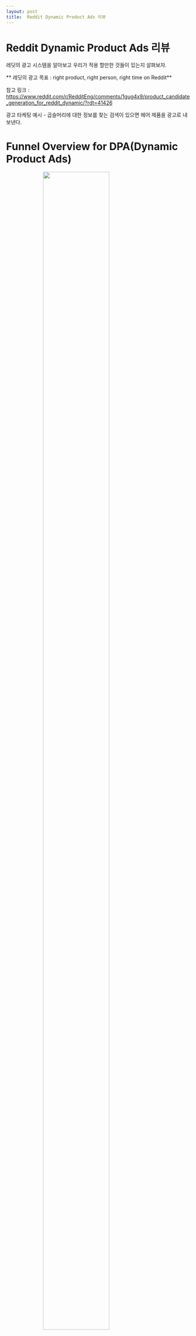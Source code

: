 ```yaml
---
layout: post
title:  Reddit Dynamic Product Ads 리뷰  
---
```


# Reddit Dynamic Product Ads 리뷰

레딧의 광고 시스템을 알아보고 우리가 적용 할만한 것들이 있는지 살펴보자.

** 레딧의 광고 목표 : right product, right person, right time on Reddit**

참고 링크 : https://www.reddit.com/r/RedditEng/comments/1gug4x9/product_candidate_generation_for_reddit_dynamic/?rdt=41426 

광고 타케팅 예시 - 곱슬머리에 대한 정보를 찾는 검색이 있으면 헤어 제품을 광고로 내보낸다.

# **Funnel Overview for DPA(Dynamic Product Ads)**

<img src="/assets/redditads/ads1.png" width="60%" height="90%" style="display: block; margin: 0 auto;" />

Targeting 

- 광고를 볼 대상자 선정
- various criteria, such as demographics, device or location.

Product Candidate Generation 

- 광고를 할 고객이 타게팅 되면 광고 제품 후보를 생성 한다
- 유저 과거 history 컨텐츠 선호도 제품 범주 등에 따라 생성

Product Select 

- 후보 랭킹
- 다양한 연관성 성과 지표에 따라 랭킹  후 TOP@N이 사용자에게 노출

Auction

- 입찰, 광고 관련성으로 제품을 선정

# **Why and What is Candidate Generation in DPA?**

정적광고와 비교 했을때 많은 제품 중에서 유저의 context와 맥락을 같이 하는 광고를 낮은 응답시간에 동적으로 생성 할수 있다. 사용자의 게시물, 맥락정보를 상품을 추천에 활용하여 가장 관련도가 높은 상품을 추천 한다. 

point → multiple candidate selectors

**Candidate Generation Approaches**

광고 후보 생성시 두가지 영역으로 구분해서 접근하고 있다.

**Modeling**

- Rule-Based Selection: 인기있는 상품, 트랜디 상품등의 점수를 바탕으로 scoring
- Contextual-Based Selection : 서브래딧내 게시물과 상품 설명의 키워드 매칭 반영
- Behavioral-Based Selection:  사용자 구매를 최대화 하기 위한 user-product interection history

Reddit은 위 방법을 결합해서 사용하고 Rule_Based 모델은 콜드스타트를 개선하고 Behavioral-Based는 개인화를 통해 구매활성도에 기여하고  Contextual-Based Selection는 사용자의 관심사를 반영하는 Selector를 구현할수 있다. 

**Serving**

- **Offline :** 빠른 검색을 위한 user-product를 배치 생성하여 데이터베이스에 저장
- **Online:**  광고 요청과 제품간의 실시간 매칭

offline, online 둘다 다들 아시는 장단점이 있죠~

# **A Closer Look: Online Approximate Nearest Neighbor Search with Behavioral-Based Two-Tower Model**

two tower model을 사용한 ANN 매칭 알고리즘 

광고 요청이 들어오면 user-tower 통해 사용자 임베딩을 생성하고 생성된 user-embedding을  ANN 알고리즘으로 product-embedding 과 매칭 한다.  

# **Model Deep Dive**

two-tower model은 추천시스템에서 흔히 사용하는 DL 아키텍처이다. 

두개의 tower이란 user-tower, product-tower를 의미하고 유저와 제품을 각각의 엔티티로 별도록 학습하고 shared embedding 공간에 매핑한다. 

## **Model Architecture, Features, and Labels**

<img src="/assets/redditada/ads2.png" width="60%" height="90%" style="display: block; margin: 0 auto;" />

### **User and Product Embeddings**:

user-specific 피쳐 : engagement, platform etc 

product-specific 피처:  price, catalog, engagement etc

user, product는 각각 high-dimensional-vector로 나타내며 user와 product가 semantic space로 나타낸다.

### **Training with Conversion Events**:

사용자 과거 전환 이벤트를 통한 학습된다.

negative sampling을 통해서 사용자의 관심이 없는 상품을 벡터가 거리를 더욱 멀어지게 학습한다.

## **Model Training and Deployment**

Ray라는 학습 파이프라인이 있음 

<img src="/assets/redditads/ads3.png" width="60%" height="90%" style="display: block; margin: 0 auto;" />

# **Serving Deep Dive**

### **Online ANN (Approximate Nearest Neighbor) Search**

전통적인 접근 방식과 달리 ANN(Approximate Nearest Neighbor)은 유사한 항목을 클러스터링 하여 빠르고 효율적이고 충분히 연관성 높은 매칭 결과를 제공 한다. 

리서치 결과 FAISS(Facebook AI Similarity Search)를 선정했고 FAISS는 인덱스생성시간, 메모리, 검색시간, recall등을 고려했을때 적합하다. 특히 높은 성능을 요구하는 유사도 검색에 적합하다.

사용자 임베딩을 바탕으로 N개의 nearest product embeddings을 검색하는 ANN sidecar를 구현하여 pod내에 패킹되어 배포하여 높은 효율과 높은 성능을 지원 

### **Product Candidate Retrieval Workflow with Online ANN**

<img src="/assets/redditads/ads4.png" width="60%" height="90%" style="display: block; margin: 0 auto;" />

이 그림은 Reddit의 동적 광고 제품 후보 검색 워크플로우를 보여주는 시스템 아키텍처입니다. 주요 구성요소와 데이터 흐름은 다음과 같습니다

- 광고 요청(Ad Request)이 들어오면 Ad Selector를 통해 사용자 쿼리 임베딩이 생성됩니다.
- Embedding Service는 Redis Cache와 Feature Server를 활용하여 광고 요청에 대한 임베딩과 제품 임베딩을 처리합니다.
- Product Ad Shard 내에서는:
    - Online Behavioral-Based Candidate Source가 쿼리 임베딩을 기반으로 관련 제품을 찾습니다
    - ANN Sidecar는 FAISS 인덱스를 사용하여 쿼리 임베딩으로 최근접 제품 임베딩을 검색합니다
    - Light Ranking이 최종 후보들의 순위를 결정합니다
- Product Metadata Delivery 시스템은 Campaign Metadata와 Catalog Service로부터 실시간 제품 정보를 받아 제품 임베딩과 메타데이터를 생성하고 Kafka를 통해 전달합니다. 신규 광고에 대한 처리를 담당합니다.

**Real-Time User Embedding Generation:**

1. 광고 요청이 **Ad Selector**는 **Embedding Service**에 사용자 임베딩 생성 요청을 보냅니다.
2. Embedding Service는 실시간 contextual feature를 더해 user-embedding을 요청한다.24시간 이내 요청에 대한 캐시기능

**Async Batch Product Embedding Generation:**

1. **Product Metadata Delivery Service**는 **Campaign Metadata Delivery Service**와 **Catalog Service**에서 실시간 캠페인의 모든 제품을 가져옵니다.
2. 예정된 시간에 **Product Metadata Delivery Service**는 배치로 제품 임베딩 생성 요청을 **Embedding Service**에 보냅니다. 
3. **Embedding Service**는 제품 타워 모델에서 평가된 배치 제품 임베딩을 반환합니다.
4. **Product Metadata Delivery Service**는 실시간 제품 메타데이터와 제품 임베딩을 **Kafka**에 게시하여 **Product Ad Shard**에서 소비할 수 있도록 합니다.

**Async ANN Index Building**

제품 인덱스는 **Product Ad Shard** 내의 **ANN Sidecar**에 저장됩니다. **ANN Sidecar**는 **PMD**에서 가져온 모든 실시간 제품 임베딩으로 초기화되며, 30초마다 새로 고쳐져 인덱스 공간을 최신 상태로 유지하기 위해 제품 임베딩을 추가, 수정 또는 삭제합니다.

**Candidate Generation and Light Ranking**

1. Product Ad Shard는 upstream으로 부터 맥락, user-embedding 을 받아서 모든 selector에게 요청을 보낸다. 
2. online behavioral-based selector는 ANN Sidcar에 local request를 보내고 ANN 검색을 통해서 빠르게 매칭 결과를 반환한다. 이때 user-embedding과 product-embedding 버전 확인이 중요(당연 버전에 따라 vector space가 완전 달라짐)
3. 모든 후보는 union 되고 랭킹 단계 통해 최종 후보로 정렬 되고 DPA 광고를 구성하고 auction에 참여 

## Additional Information

Two Tower Model 은 하이브리드 추천 모델, 주로 추천에서 사용되는 모델로 두개의 모델(네트워크)가 다른 유형의 입력을 처리하고 이를 결합하여 유사도를 구하는 방식 

임베딩의 특성상 유사한 유저 혹은 아이템은 비슷한 위치로 클러스터링 된다.

user-tower  : 나이, 성별, 취향을 input 으로 사용자의 특성을 학습 

item-tower : 가격, 리뷰, 특성을 input으로 아이템의 특성을 학습 

두개의 타워를  처리해서 사용자가 제품을 좋아할 확률 == 사용자와 제품의 벡터 공간상의 유사도 

<img src="/assets/redditads/ads5.png" width="60%" height="90%" style="display: block; margin: 0 auto;" />

특징

- 병렬 학습
- 각 타워는 다른 종류의 데이터를 입수
- 두 타워의 유사도 측정이 용이

user-item 의 정답셋을 필요함